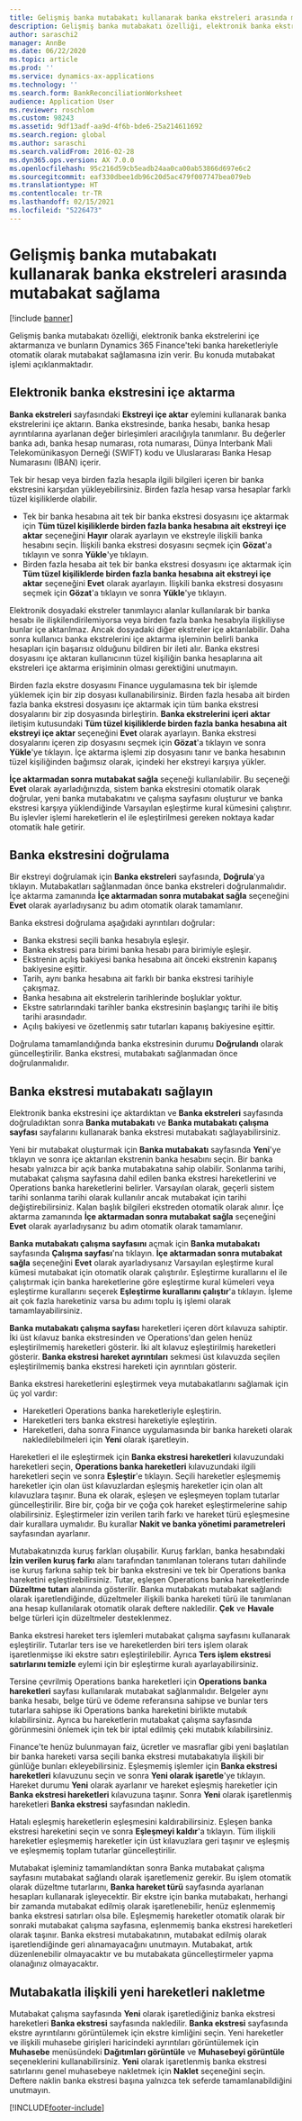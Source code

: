 ```yaml
---
title: Gelişmiş banka mutabakatı kullanarak banka ekstreleri arasında mutabakat sağlayın
description: Gelişmiş banka mutabakatı özelliği, elektronik banka ekstrelerini içe aktarmanıza ve bunların Microsoft Dynamics 365 Finance'teki banka hareketleriyle otomatik olarak mutabakat sağlamasına izin verir. Bu konuda mutabakat işlemi açıklanmaktadır.
author: saraschi2
manager: AnnBe
ms.date: 06/22/2020
ms.topic: article
ms.prod: ''
ms.service: dynamics-ax-applications
ms.technology: ''
ms.search.form: BankReconciliationWorksheet
audience: Application User
ms.reviewer: roschlom
ms.custom: 98243
ms.assetid: 9df13adf-aa9d-4f6b-bde6-25a214611692
ms.search.region: global
ms.author: saraschi
ms.search.validFrom: 2016-02-28
ms.dyn365.ops.version: AX 7.0.0
ms.openlocfilehash: 95c216d59cb5eadb24aa0ca00ab53866d697e6c2
ms.sourcegitcommit: eaf330dbee1db96c20d5ac479f007747bea079eb
ms.translationtype: HT
ms.contentlocale: tr-TR
ms.lasthandoff: 02/15/2021
ms.locfileid: "5226473"
---
```

# <a name="reconcile-bank-statements-by-using-advanced-bank-reconciliation"></a>Gelişmiş banka mutabakatı kullanarak banka ekstreleri arasında mutabakat sağlama

[!include [banner](../includes/banner.md)]

Gelişmiş banka mutabakatı özelliği, elektronik banka ekstrelerini içe aktarmanıza ve bunların Dynamics 365 Finance'teki banka hareketleriyle otomatik olarak mutabakat sağlamasına izin verir. Bu konuda mutabakat işlemi açıklanmaktadır.  

<a name="import-an-electronic-bank-statement"></a>Elektronik banka ekstresini içe aktarma
-----------------------------------

**Banka ekstreleri** sayfasındaki **Ekstreyi içe aktar** eylemini kullanarak banka ekstrelerini içe aktarın. Banka ekstresinde, banka hesabı, banka hesap ayrıntılarına ayarlanan değer birleşimleri aracılığıyla tanımlanır. Bu değerler banka adı, banka hesap numarası, rota numarası, Dünya Interbank Mali Telekomünikasyon Derneği (SWIFT) kodu ve Uluslararası Banka Hesap Numarasını (IBAN) içerir. 

Tek bir hesap veya birden fazla hesapla ilgili bilgileri içeren bir banka ekstresini karşıdan yükleyebilirsiniz. Birden fazla hesap varsa hesaplar farklı tüzel kişiliklerde olabilir.

-   Tek bir banka hesabına ait tek bir banka ekstresi dosyasını içe aktarmak için **Tüm tüzel kişiliklerde birden fazla banka hesabına ait ekstreyi içe aktar** seçeneğini **Hayır** olarak ayarlayın ve ekstreyle ilişkili banka hesabını seçin. İlişkili banka ekstresi dosyasını seçmek için **Gözat**'a tıklayın ve sonra **Yükle**'ye tıklayın.
-   Birden fazla hesaba ait tek bir banka ekstresi dosyasını içe aktarmak için **Tüm tüzel kişiliklerde birden fazla banka hesabına ait ekstreyi içe aktar** seçeneğini **Evet** olarak ayarlayın. İlişkili banka ekstresi dosyasını seçmek için **Gözat**'a tıklayın ve sonra **Yükle**'ye tıklayın.

Elektronik dosyadaki ekstreler tanımlayıcı alanlar kullanılarak bir banka hesabı ile ilişkilendirilemiyorsa veya birden fazla banka hesabıyla ilişkiliyse bunlar içe aktarılmaz. Ancak dosyadaki diğer ekstreler içe aktarılabilir. Daha sonra kullanıcı banka ekstrelerini içe aktarma işleminin belirli banka hesapları için başarısız olduğunu bildiren bir ileti alır. Banka ekstresi dosyasını içe aktaran kullanıcının tüzel kişiliğin banka hesaplarına ait ekstreleri içe aktarma erişiminin olması gerektiğini unutmayın. 

Birden fazla ekstre dosyasını Finance uygulamasına tek bir işlemde yüklemek için bir zip dosyası kullanabilirsiniz. Birden fazla hesaba ait birden fazla banka ekstresi dosyasını içe aktarmak için tüm banka ekstresi dosyalarını bir zip dosyasında birleştirin. **Banka ekstrelerini içeri aktar** iletişim kutusundaki **Tüm tüzel kişiliklerde birden fazla banka hesabına ait ekstreyi içe aktar** seçeneğini **Evet** olarak ayarlayın. Banka ekstresi dosyalarını içeren zip dosyasını seçmek için **Gözat**'a tıklayın ve sonra **Yükle**'ye tıklayın. İçe aktarma işlemi zip dosyasını tanır ve banka hesabının tüzel kişiliğinden bağımsız olarak, içindeki her ekstreyi karşıya yükler.

**İçe aktarmadan sonra mutabakat sağla** seçeneği kullanılabilir. Bu seçeneği **Evet** olarak ayarladığınızda, sistem banka ekstresini otomatik olarak doğrular, yeni banka mutabakatını ve çalışma sayfasını oluşturur ve banka ekstresi karşıya yüklendiğinde Varsayılan eşleştirme kural kümesini çalıştırır. Bu işlevler işlemi hareketlerin el ile eşleştirilmesi gereken noktaya kadar otomatik hale getirir.

## <a name="validate-the-bank-statement"></a>Banka ekstresini doğrulama
Bir ekstreyi doğrulamak için **Banka ekstreleri** sayfasında, **Doğrula**'ya tıklayın. Mutabakatları sağlanmadan önce banka ekstreleri doğrulanmalıdır. İçe aktarma zamanında **İçe aktarmadan sonra mutabakat sağla** seçeneğini **Evet** olarak ayarladıysanız bu adım otomatik olarak tamamlanır. 

Banka ekstresi doğrulama aşağıdaki ayrıntıları doğrular:

-   Banka ekstresi seçili banka hesabıyla eşleşir.
-   Banka ekstresi para birimi banka hesabı para birimiyle eşleşir.
-   Ekstrenin açılış bakiyesi banka hesabına ait önceki ekstrenin kapanış bakiyesine eşittir.
-   Tarih, aynı banka hesabına ait farklı bir banka ekstresi tarihiyle çakışmaz.
-   Banka hesabına ait ekstrelerin tarihlerinde boşluklar yoktur.
-   Ekstre satırlarındaki tarihler banka ekstresinin başlangıç tarihi ile bitiş tarihi arasındadır.
-   Açılış bakiyesi ve özetlenmiş satır tutarları kapanış bakiyesine eşittir.

Doğrulama tamamlandığında banka ekstresinin durumu **Doğrulandı** olarak güncelleştirilir. Banka ekstresi, mutabakatı sağlanmadan önce doğrulanmalıdır.

## <a name="reconcile-the-bank-statement"></a>Banka ekstresi mutabakatı sağlayın
Elektronik banka ekstresini içe aktardıktan ve **Banka ekstreleri** sayfasında doğruladıktan sonra **Banka mutabakatı** ve **Banka mutabakatı çalışma sayfası** sayfalarını kullanarak banka ekstresi mutabakatı sağlayabilirsiniz. 

Yeni bir mutabakat oluşturmak için **Banka mutabakatı** sayfasında **Yeni**'ye tıklayın ve sonra içe aktarılan ekstrenin banka hesabını seçin. Bir banka hesabı yalnızca bir açık banka mutabakatına sahip olabilir. Sonlanma tarihi, mutabakat çalışma sayfasına dahil edilen banka ekstresi hareketlerini ve Operations banka hareketlerini belirler. Varsayılan olarak, geçerli sistem tarihi sonlanma tarihi olarak kullanılır ancak mutabakat için tarihi değiştirebilirsiniz. Kalan başlık bilgileri ekstreden otomatik olarak alınır. İçe aktarma zamanında **İçe aktarmadan sonra mutabakat sağla** seçeneğini **Evet** olarak ayarladıysanız bu adım otomatik olarak tamamlanır. 

**Banka mutabakatı çalışma sayfasını** açmak için **Banka mutabakatı** sayfasında **Çalışma sayfası**'na tıklayın. **İçe aktarmadan sonra mutabakat sağla** seçeneğini **Evet** olarak ayarladıysanız Varsayılan eşleştirme kural kümesi mutabakat için otomatik olarak çalıştırılır. Eşleştirme kurallarını el ile çalıştırmak için banka hareketlerine göre eşleştirme kural kümeleri veya eşleştirme kurallarını seçerek **Eşleştirme kurallarını çalıştır**'a tıklayın. İşleme ait çok fazla hareketiniz varsa bu adımı toplu iş işlemi olarak tamamlayabilirsiniz. 

**Banka mutabakatı çalışma sayfası** hareketleri içeren dört kılavuza sahiptir. İki üst kılavuz banka ekstresinden ve Operations'dan gelen henüz eşleştirilmemiş hareketleri gösterir. İki alt kılavuz eşleştirilmiş hareketleri gösterir. **Banka ekstresi hareket ayrıntıları** sekmesi üst kılavuzda seçilen eşleştirilmemiş banka ekstresi hareketi için ayrıntıları gösterir. 

Banka ekstresi hareketlerini eşleştirmek veya mutabakatlarını sağlamak için üç yol vardır:

-   Hareketleri Operations banka hareketleriyle eşleştirin.
-   Hareketleri ters banka ekstresi hareketiyle eşleştirin.
-   Hareketleri, daha sonra Finance uygulamasında bir banka hareketi olarak nakledilebilmeleri için **Yeni** olarak işaretleyin.

Hareketleri el ile eşleştirmek için **Banka ekstresi hareketleri** kılavuzundaki hareketleri seçin, **Operations banka hareketleri** kılavuzundaki ilgili hareketleri seçin ve sonra **Eşleştir**'e tıklayın. Seçili hareketler eşleşmemiş hareketler için olan üst kılavuzlardan eşleşmiş hareketler için olan alt kılavuzlara taşınır. Buna ek olarak, eşleşen ve eşleşmeyen toplam tutarlar güncelleştirilir. Bire bir, çoğa bir ve çoğa çok hareket eşleştirmelerine sahip olabilirsiniz. Eşleştirmeler izin verilen tarih farkı ve hareket türü eşleşmesine dair kurallara uymalıdır. Bu kurallar **Nakit ve banka yönetimi parametreleri** sayfasından ayarlanır.

Mutabakatınızda kuruş farkları oluşabilir. Kuruş farkları, banka hesabındaki **İzin verilen kuruş farkı** alanı tarafından tanımlanan tolerans tutarı dahilinde ise kuruş farkına sahip tek bir banka ekstresini ve tek bir Operations banka hareketini eşleştirebilirsiniz. Tutar, eşleşen Operations banka hareketlerinde **Düzeltme tutarı** alanında gösterilir. Banka mutabakatı mutabakat sağlandı olarak işaretlendiğinde, düzeltmeler ilişkili banka hareketi türü ile tanımlanan ana hesap kullanılarak otomatik olarak deftere nakledilir. **Çek** ve **Havale** belge türleri için düzeltmeler desteklenmez. 

Banka ekstresi hareket ters işlemleri mutabakat çalışma sayfasını kullanarak eşleştirilir. Tutarlar ters ise ve hareketlerden biri ters işlem olarak işaretlenmişse iki ekstre satırı eşleştirilebilir. Ayrıca **Ters işlem ekstresi satırlarını temizle** eylemi için bir eşleştirme kuralı ayarlayabilirsiniz.

Tersine çevrilmiş Operations banka hareketleri için **Operations banka hareketleri** sayfası kullanılarak mutabakat sağlanmalıdır. Belgeler aynı banka hesabı, belge türü ve ödeme referansına sahipse ve bunlar ters tutarlara sahipse iki Operations banka hareketini birlikte mutabık kılabilirsiniz. Ayrıca bu hareketlerin mutabakat çalışma sayfasında görünmesini önlemek için tek bir iptal edilmiş çeki mutabık kılabilirsiniz. 

Finance'te henüz bulunmayan faiz, ücretler ve masraflar gibi yeni başlatılan bir banka hareketi varsa seçili banka ekstresi mutabakatıyla ilişkili bir günlüğe bunları ekleyebilirsiniz. Eşleşmemiş işlemler için **Banka ekstresi hareketleri** kılavuzunu seçin ve sonra **Yeni olarak işaretle**'ye tıklayın. Hareket durumu **Yeni** olarak ayarlanır ve hareket eşleşmiş hareketler için **Banka ekstresi hareketleri** kılavuzuna taşınır. Sonra **Yeni** olarak işaretlenmiş hareketleri **Banka ekstresi** sayfasından nakledin. 

Hatalı eşleşmiş hareketlerin eşleşmesini kaldırabilirsiniz. Eşleşen banka ekstresi hareketini seçin ve sonra **Eşleşmeyi kaldır**'a tıklayın. Tüm ilişkili hareketler eşleşmemiş hareketler için üst kılavuzlara geri taşınır ve eşleşmiş ve eşleşmemiş toplam tutarlar güncelleştirilir. 

Mutabakat işleminiz tamamlandıktan sonra Banka mutabakat çalışma sayfasını mutabakat sağlandı olarak işaretlemeniz gerekir.  Bu işlem otomatik olarak düzeltme tutarlarını, **Banka hareket türü** sayfasında ayarlanan hesapları kullanarak işleyecektir.  Bir ekstre için banka mutabakatı, herhangi bir zamanda mutabakat edilmiş olarak işaretlenebilir, henüz eşlenmemiş banka ekstresi satırları olsa bile.  Eşleşmemiş hareketler otomatik olarak bir sonraki mutabakat çalışma sayfasına, eşlenmemiş banka ekstresi hareketleri olarak taşınır.  Banka ekstresi mutabakatının, mutabakat edilmiş olarak işaretlendiğinde geri alınamayacağını unutmayın.  Mutabakat, artık düzenlenebilir olmayacaktır ve bu mutabakata güncelleştirmeler yapma olanağınız olmayacaktır.

## <a name="post-new-transactions-that-are-associated-with-the-reconciliation"></a>Mutabakatla ilişkili yeni hareketleri nakletme
Mutabakat çalışma sayfasında **Yeni** olarak işaretlediğiniz banka ekstresi hareketleri **Banka ekstresi** sayfasında nakledilir. **Banka ekstresi** sayfasında ekstre ayrıntılarını görüntülemek için ekstre kimliğini seçin. Yeni hareketler ve ilişkili muhasebe girişleri haricindeki ayrıntıları görüntülemek için **Muhasebe** menüsündeki **Dağıtımları görüntüle** ve **Muhasebeyi görüntüle** seçeneklerini kullanabilirsiniz. **Yeni** olarak işaretlenmiş banka ekstresi satırlarını genel muhasebeye nakletmek için **Naklet** seçeneğini seçin. Deftere naklin banka ekstresi başına yalnızca tek seferde tamamlanabildiğini unutmayın.





[!INCLUDE[footer-include](../../includes/footer-banner.md)]